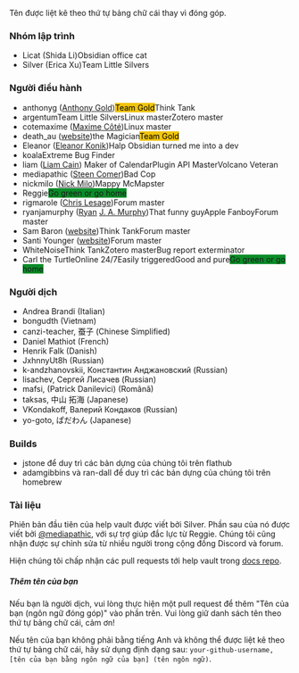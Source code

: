 Tên được liệt kê theo thứ tự bảng chữ cái thay vì đóng góp.

### Nhóm lập trình

- Licat (Shida Li)<span class='flair mod-pop'>Obsidian office cat</span>
- Silver (Erica Xu)<span class='flair mod-pop'>Team Little Silvers</span>

### Người điều hành

- anthonyg ([Anthony Gold](https://www.anthonypgold.com/))<span class='flair mod-pop' style='background-color:#F1C40F;color:#000;'>Team Gold</span><span class='flair mod-pop'>Think Tank</span>
- argentum<span class='flair mod-pop'>Team Little Silvers</span><span class='flair mod-pop'>Linux master</span><span class='flair mod-pop'>Zotero master</span>
- cotemaxime ([Maxime Côté](https://www.maximecote.me/))<span class='flair mod-pop'>Linux master</span>
- death_au ([website](https://about.me/death.au))<span class='flair mod-pop'>the Magician</span><span class='flair mod-pop' style='background-color:#F1C40F;color:#000;'>Team Gold</span>
- Eleanor ([Eleanor Konik](https://eleanorkonik.com))<span class='flair mod-pop'>Halp Obsidian turned me into a dev</span>
- koala<span class='flair mod-pop'>Extreme Bug Finder</span>
- liam ([Liam Cain](https://liamca.in/)) <span class='flair mod-pop'>Maker of Calendar</span><span class='flair mod-pop'>Plugin API Master</span><span class='flair mod-pop'>Volcano Veteran</span>
- mediapathic ([Steen Comer](http://mediapathic.net/))<span class='flair mod-pop'>Bad Cop</span>
- nickmilo ([Nick Milo](https://publish.obsidian.md/lyt-kit/_START+HERE))<span class='flair mod-pop'>Mappy McMapster</span>
- Reggie<span class='flair mod-pop' style='background-color:#0a8c28'>Go green or go home</span>
- rigmarole ([Chris Lesage](http://rigmarolestudio.com))<span class='flair mod-pop'>Forum master</span>
- ryanjamurphy ([Ryan](https://fulcra.design/) [J. A. Murphy](https://axle.design/))<span class='flair mod-pop'>That funny guy</span><span class='flair mod-pop'>Apple Fanboy</span><span class='flair mod-pop'>Forum master</span>
- Sam Baron ([website](https://sambaron.coach/))<span class='flair mod-pop'>Think Tank</span><span class='flair mod-pop'>Forum master</span>
- Santi Younger ([website](https://santiyounger.com/))<span class='flair mod-pop'>Forum master</span>
- WhiteNoise<span class='flair mod-pop'>Think Tank</span><span class='flair mod-pop'>Zotero master</span><span class='flair mod-pop'>Bug report exterminator</span>
- Carl the Turtle<span class='flair mod-pop'>Online 24/7</span><span class='flair mod-pop'>Easily triggered</span><span class='flair mod-pop'>Good and pure</span><span class='flair mod-pop' style='background-color:#0a8c28'>Go green or go home</span>

### Người dịch

- Andrea Brandi (Italian)
- bongudth (Vietnam)
- canzi-teacher, 蚕子 (Chinese Simplified)
- Daniel Mathiot (French)
- Henrik Falk (Danish)
- JxhnnyUt8h (Russian) 
- k-andzhanovskii, Константин Анджановский (Russian)
- lisachev, Сергей Лисачев (Russian)
- mafsi, (Patrick Danilevici) (Română)
- taksas, 中山 拓海 (Japanese)
- VKondakoff, Валерий Кондаков (Russian)
- yo-goto, ぱだわん (Japanese)

### Builds

- jstone để duy trì các bản dựng của chúng tôi trên flathub
- adamgibbins và ran-dall để duy trì các bản dựng của chúng tôi trên homebrew

### Tài liệu

Phiên bản đầu tiên của help vault được viết bởi Silver. Phần sau của nó được viết bởi [@mediapathic](http://mediapathic.net), với sự trợ giúp đắc lực từ Reggie. Chúng tôi cũng nhận được sự chỉnh sửa từ nhiều người trong cộng đồng Discord và forum.

Hiện chúng tôi chấp nhận các pull requests tới help vault trong [docs repo](https://github.com/obsidianmd/obsidian-docs/).

##### Thêm tên của bạn

Nếu bạn là người dịch, vui lòng thực hiện một pull request để thêm "Tên của bạn (ngôn ngữ đóng góp)" vào phần trên. Vui lòng giữ danh sách tên theo thứ tự bảng chữ cái, cảm ơn!

Nếu tên của bạn không phải bằng tiếng Anh và không thể được liệt kê theo thứ tự bảng chữ cái, hãy sử dụng định dạng sau: `your-github-username, [tên của bạn bằng ngôn ngữ của bạn] (tên ngôn ngữ)`.
